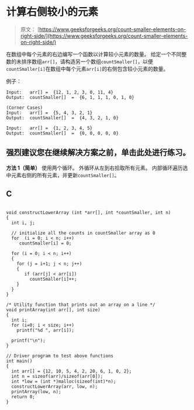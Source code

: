 # 计算右侧较小的元素

> 原文： [https://www.geeksforgeeks.org/count-smaller-elements-on-right-side/](https://www.geeksforgeeks.org/count-smaller-elements-on-right-side/)

在数组中每个元素的右边编写一个函数以计算较小元素的数量。 给定一个不同整数的未排序数组`arr[]`，请构造另一个数组`countSmaller[]`，以便`countSmaller[i]`在数组中每个元素`arr[i]`的右侧包含较小元素的数量。

例子：

```
Input:   arr[] =  {12, 1, 2, 3, 0, 11, 4}
Output:  countSmaller[]  =  {6, 1, 1, 1, 0, 1, 0} 

(Corner Cases)
Input:   arr[] =  {5, 4, 3, 2, 1}
Output:  countSmaller[]  =  {4, 3, 2, 1, 0} 

Input:   arr[] =  {1, 2, 3, 4, 5}
Output:  countSmaller[]  =  {0, 0, 0, 0, 0}

```

[](https://practice.geeksforgeeks.org/problem-page.php?pid=585)

## 强烈建议您在继续解决方案之前，单击此处进行练习。

**方法 1（简单）**
使用两个循环。 外循环从左到右拾取所有元素。 内部循环遍历选中元素右侧的所有元素，并更新`countSmaller[]`。

## C

```

void constructLowerArray (int *arr[], int *countSmaller, int n) 
{ 
  int i, j; 

  // initialize all the counts in countSmaller array as 0 
  for  (i = 0; i < n; i++) 
     countSmaller[i] = 0; 

  for (i = 0; i < n; i++) 
  { 
    for (j = i+1; j < n; j++) 
    { 
       if (arr[j] < arr[i]) 
         countSmaller[i]++; 
    } 
  } 
} 

/* Utility function that prints out an array on a line */
void printArray(int arr[], int size) 
{ 
  int i; 
  for (i=0; i < size; i++) 
    printf("%d ", arr[i]); 

  printf("\n"); 
} 

// Driver program to test above functions 
int main() 
{ 
  int arr[] = {12, 10, 5, 4, 2, 20, 6, 1, 0, 2}; 
  int n = sizeof(arr)/sizeof(arr[0]); 
  int *low = (int *)malloc(sizeof(int)*n); 
  constructLowerArray(arr, low, n); 
  printArray(low, n); 
  return 0; 
} 

```